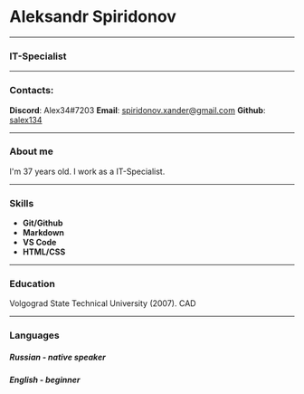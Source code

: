 # Aleksandr Spiridonov

***

### IT-Specialist

***

### Contacts:
**Discord**: Alex34#7203
**Email**: spiridonov.xander@gmail.com
**Github**: [salex134](https://github.com/salex134)

***

### About me

I'm 37 years old. I work as a IT-Specialist.

***

### Skills
+ **Git/Github**
+ **Markdown**
+ **VS Code**
+ **HTML/CSS**

***

### Education

Volgograd State Technical University (2007). CAD 

---

### Languages

##### Russian - native speaker
##### English - beginner